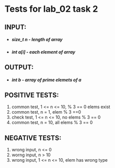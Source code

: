 # Tests for lab_02 task 2 
## INPUT:
* ##### size_t n - length of array
* ##### int a[i] - each element of array
## OUTPUT:
* ##### int b - array of prime elemets of a
## POSITIVE TESTS:
1. common test, 1 <= n <= 10, % 3 == 0 elems exist 
2. common test, n = 1, elem % 3 ==0
3. check test, 1 <= n <= 10, no elems % 3 == 0
4. common test, n = 10, all elems % 3 == 0
## NEGATIVE TESTS:
1. wrong input, n <= 0
2. worng input, n > 10
3. wrong input, 1 <= n <= 10, elem has wrong type

